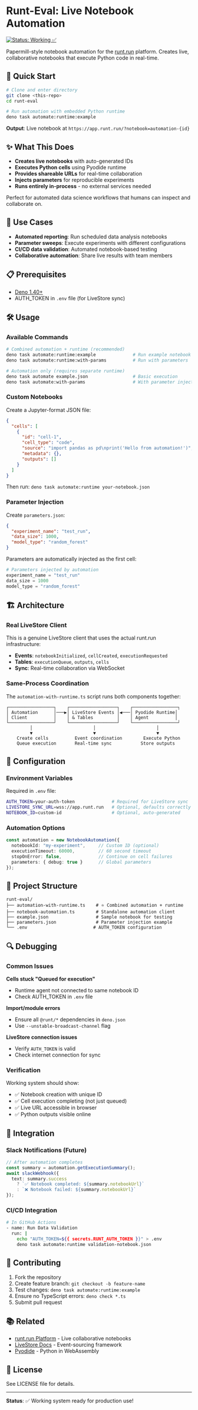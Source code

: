 # Runt-Eval: Live Notebook Automation

[![Status: Working ✅](https://img.shields.io/badge/Status-Working%20%E2%9C%85-success)](https://github.com/rgbkrk/runt-eval)

Papermill-style notebook automation for the [runt.run](https://app.runt.run) platform. Creates live, collaborative notebooks that execute Python code in real-time.

## 🚀 Quick Start

```bash
# Clone and enter directory
git clone <this-repo>
cd runt-eval

# Run automation with embedded Python runtime
deno task automate:runtime:example
```

**Output**: Live notebook at `https://app.runt.run/?notebook=automation-{id}`

## ✨ What This Does

- **Creates live notebooks** with auto-generated IDs
- **Executes Python cells** using Pyodide runtime  
- **Provides shareable URLs** for real-time collaboration
- **Injects parameters** for reproducible experiments
- **Runs entirely in-process** - no external services needed

Perfect for automated data science workflows that humans can inspect and collaborate on.

## 🎯 Use Cases

- **Automated reporting**: Run scheduled data analysis notebooks
- **Parameter sweeps**: Execute experiments with different configurations  
- **CI/CD data validation**: Automated notebook-based testing
- **Collaborative automation**: Share live results with team members

## 📋 Prerequisites

- [Deno 1.40+](https://deno.land/manual/getting_started/installation)
- AUTH_TOKEN in `.env` file (for LiveStore sync)

## 🛠️ Usage

### Available Commands

```bash
# Combined automation + runtime (recommended)
deno task automate:runtime:example              # Run example notebook
deno task automate:runtime:with-params          # Run with parameters

# Automation only (requires separate runtime)  
deno task automate example.json                 # Basic execution
deno task automate:with-params                  # With parameter injection
```

### Custom Notebooks

Create a Jupyter-format JSON file:

```json
{
  "cells": [
    {
      "id": "cell-1", 
      "cell_type": "code",
      "source": "import pandas as pd\nprint('Hello from automation!')",
      "metadata": {},
      "outputs": []
    }
  ]
}
```

Then run: `deno task automate:runtime your-notebook.json`

### Parameter Injection

Create `parameters.json`:

```json
{
  "experiment_name": "test_run",
  "data_size": 1000,
  "model_type": "random_forest"
}
```

Parameters are automatically injected as the first cell:

```python
# Parameters injected by automation  
experiment_name = "test_run"
data_size = 1000
model_type = "random_forest"
```

## 🏗️ Architecture

### Real LiveStore Client

This is a genuine LiveStore client that uses the actual runt.run infrastructure:

- **Events**: `notebookInitialized`, `cellCreated`, `executionRequested`
- **Tables**: `executionQueue`, `outputs`, `cells`
- **Sync**: Real-time collaboration via WebSocket

### Same-Process Coordination

The `automation-with-runtime.ts` script runs both components together:

```
┌─────────────────┐    ┌──────────────────┐    ┌─────────────────┐
│ Automation      │───▶│ LiveStore Events │◀───│ Pyodide Runtime│
│ Client          │    │ & Tables         │    │ Agent          │
└─────────────────┘    └──────────────────┘    └─────────────────┘
         │                       │                       │
         ▼                       ▼                       ▼
    Create cells          Event coordination        Execute Python
    Queue execution       Real-time sync           Store outputs
```

## 🔧 Configuration

### Environment Variables

Required in `.env` file:

```bash
AUTH_TOKEN=your-auth-token              # Required for LiveStore sync
LIVESTORE_SYNC_URL=wss://app.runt.run   # Optional, defaults correctly  
NOTEBOOK_ID=custom-id                   # Optional, auto-generated
```

### Automation Options

```typescript
const automation = new NotebookAutomation({
  notebookId: "my-experiment",     // Custom ID (optional)
  executionTimeout: 60000,         // 60 second timeout  
  stopOnError: false,              // Continue on cell failures
  parameters: { debug: true }      // Global parameters
});
```

## 📁 Project Structure

```
runt-eval/
├── automation-with-runtime.ts    # ⭐ Combined automation + runtime
├── notebook-automation.ts        # Standalone automation client
├── example.json                  # Sample notebook for testing
├── parameters.json               # Parameter injection example
└── .env                         # AUTH_TOKEN configuration
```

## 🔍 Debugging

### Common Issues

**Cells stuck "Queued for execution"**
- Runtime agent not connected to same notebook ID
- Check AUTH_TOKEN in `.env` file

**Import/module errors**  
- Ensure all `@runt/*` dependencies in `deno.json`
- Use `--unstable-broadcast-channel` flag

**LiveStore connection issues**
- Verify `AUTH_TOKEN` is valid
- Check internet connection for sync

### Verification

Working system should show:
- ✅ Notebook creation with unique ID
- ✅ Cell execution completing (not just queued)
- ✅ Live URL accessible in browser
- ✅ Python outputs visible online

## 🚀 Integration

### Slack Notifications (Future)

```typescript
// After automation completes
const summary = automation.getExecutionSummary();
await slackWebhook({
  text: summary.success 
    ? `✅ Notebook completed: ${summary.notebookUrl}`
    : `❌ Notebook failed: ${summary.notebookUrl}`
});
```

### CI/CD Integration

```bash
# In GitHub Actions
- name: Run Data Validation
  run: |
    echo "AUTH_TOKEN=${{ secrets.RUNT_AUTH_TOKEN }}" > .env
    deno task automate:runtime validation-notebook.json
```

## 🤝 Contributing

1. Fork the repository
2. Create feature branch: `git checkout -b feature-name`  
3. Test changes: `deno task automate:runtime:example`
4. Ensure no TypeScript errors: `deno check *.ts`
5. Submit pull request

## 📚 Related

- [runt.run Platform](https://app.runt.run) - Live collaborative notebooks
- [LiveStore Docs](https://docs.livestore.dev) - Event-sourcing framework
- [Pyodide](https://pyodide.org) - Python in WebAssembly

## 📜 License

See LICENSE file for details.

---

**Status**: ✅ Working system ready for production use!